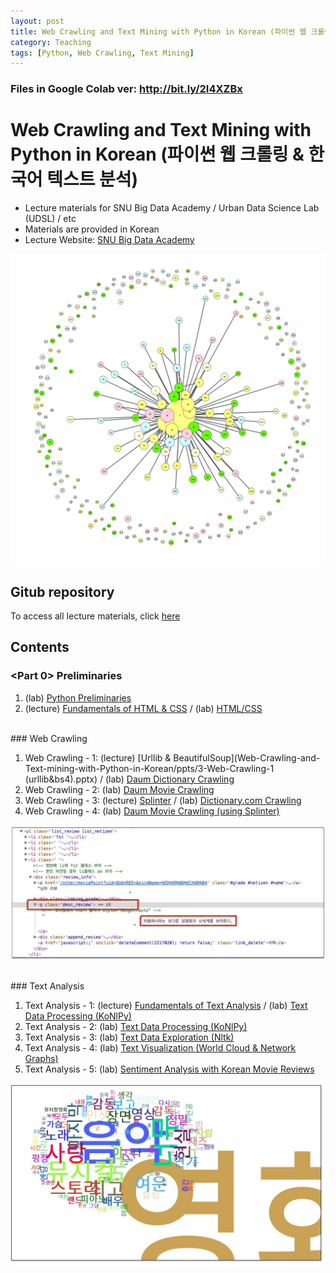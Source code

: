 ```yaml
---
layout: post
title: Web Crawling and Text Mining with Python in Korean (파이썬 웹 크롤링 & 한국어 텍스트 분석)
category: Teaching
tags: [Python, Web Crawling, Text Mining]
---
```


### Files in Google Colab ver: http://bit.ly/2I4XZBx

# Web Crawling and Text Mining with Python in Korean (파이썬 웹 크롤링 & 한국어 텍스트 분석)

* Lecture materials for SNU Big Data Academy / Urban Data Science Lab (UDSL) / etc
* Materials are provided in Korean
* Lecture Website: [SNU Big Data Academy](http://bdi.snu.ac.kr/?cat=54)


<p align = "center">
<img src ="/data/images/2018-04-16/3.png" width = "800px"/>
</p>

## Gitub repository
To access all lecture materials, click [here](https://github.com/buomsoo-kim/Web-Crawling-and-Text-mining-with-Python-in-Korean/)

## Contents

### <Part 0> Preliminaries

1. (lab) [Python Preliminaries](Web-Crawling-and-Text-mining-with-Python-in-Korean/src/1-Python-preliminaries/python-preliminaries.ipynb)
2. (lecture) [Fundamentals of HTML & CSS](Web-Crawling-and-Text-mining-with-Python-in-Korean/ppts/2-HTML&CSS.pptx) / (lab) [HTML/CSS](https://github.com/buomsoo-kim/Web-Crawling-and-Text-mining-with-Python-in-Korean/tree/master/src/2-html%26css)

<br>
### <Part 1> Web Crawling

1. Web Crawling - 1: (lecture) [Urllib & BeautifulSoup](Web-Crawling-and-Text-mining-with-Python-in-Korean/ppts/3-Web-Crawling-1 (urllib&bs4).pptx) / (lab) [Daum Dictionary Crawling](https://github.com/buomsoo-kim/Web-Crawling-and-Text-mining-with-Python-in-Korean/blob/master/src/3-Web-Crawling-1/web-crawling-1.ipynb)
2. Web Crawling - 2: (lab) [Daum Movie Crawling](https://github.com/buomsoo-kim/Web-Crawling-and-Text-mining-with-Python-in-Korean/blob/master/src/4-Web-Crawling-2/web-crawling-2.ipynb)
3. Web Crawling - 3: (lecture) [Splinter](Web-Crawling-and-Text-mining-with-Python-in-Korean/src/5-Web-Crawling-3/web-crawling-3.ipynb) / (lab) [Dictionary.com Crawling](Web-Crawling-and-Text-mining-with-Python-in-Korean/src/5-Web-Crawling-3/web-crawling-3.ipynb)
4. Web Crawling - 4: (lab) [Daum Movie Crawling (using Splinter)](Web-Crawling-and-Text-mining-with-Python-in-Korean/src/6-Web-Crawling-4/web-crawling-4.ipynb)

<p align = "center">
<img src ="/data/images/2018-04-16/1.JPG" width = "600px"/>
</p>

<br>
### <Part 2> Text Analysis

1. Text Analysis - 1: (lecture) [Fundamentals of Text Analysis](Web-Crawling-and-Text-mining-with-Python-in-Korean/ppts/7-Text-Analysis-1.pptx) / (lab) [Text Data Processing (KoNlPy)](https://github.com/buomsoo-kim/Web-Crawling-and-Text-mining-with-Python-in-Korean/blob/master/src/7-Text-Analysis-1/text-analysis-1-.ipynb)
2. Text Analysis - 2: (lab) [Text Data Processing (KoNlPy)](https://github.com/buomsoo-kim/Web-Crawling-and-Text-mining-with-Python-in-Korean/blob/master/src/8-Text-Analysis-2/text-analysis-2.ipynb)
3. Text Analysis - 3: (lab) [Text Data Exploration (Nltk)](https://github.com/buomsoo-kim/Web-Crawling-and-Text-mining-with-Python-in-Korean/blob/master/src/9-Text-Analysis-3/text-analysis-3.ipynb)
4. Text Analysis - 4: (lab) [Text Visualization (World Cloud & Network Graphs)](https://github.com/buomsoo-kim/Web-Crawling-and-Text-mining-with-Python-in-Korean/blob/master/src/10-Text-Analysis-4/text-analysis-4.ipynb)
5. Text Analysis - 5: (lab) [Sentiment Analysis with Korean Movie Reviews](Web-Crawling-and-Text-mining-with-Python-in-Korean/src/11-Text-Analysis-5/text-analysis-5.ipynb)

<p align = "center">
<img src ="/data/images/2018-04-16/4.JPG" width = "600px"/>
</p>
